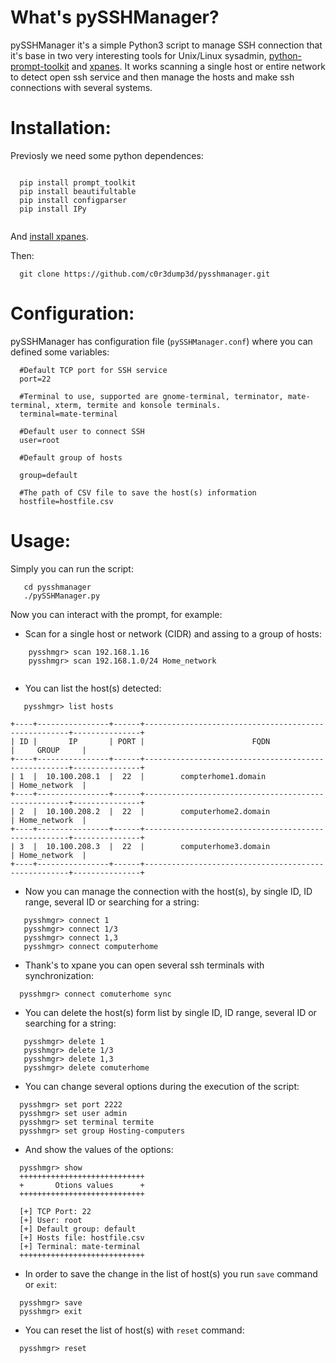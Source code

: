 
  
What's pySSHManager?
====================

pySSHManager it's a simple Python3 script to manage SSH connection that it's base in two very interesting tools for Unix/Linux sysadmin, <a href="https://github.com/prompt-toolkit/python-prompt-toolkit">python-prompt-toolkit</a>
and <a href="https://github.com/greymd/tmux-xpanes">xpanes</a>. It works scanning a single host or entire network to detect open ssh service and then manage the hosts and make ssh connections with several systems.
    
Installation:
=============

Previosly we need some python dependences:

```

  pip install prompt_toolkit
  pip install beautifultable
  pip install configparser
  pip install IPy
  
```
And <a href="https://github.com/greymd/tmux-xpanes/wiki/Installation">install xpanes</a>.

Then:

```
  git clone https://github.com/c0r3dump3d/pysshmanager.git
```

Configuration:
=============

pySSHManager has configuration file (`pySSHManager.conf`) where you can defined some variables:

```
  #Default TCP port for SSH service
  port=22 

  #Terminal to use, supported are gnome-terminal, terminator, mate-terminal, xterm, termite and konsole terminals. 
  terminal=mate-terminal 

  #Default user to connect SSH
  user=root

  #Default group of hosts

  group=default

  #The path of CSV file to save the host(s) information
  hostfile=hostfile.csv
```
Usage:
======

Simply you can run the script:

```
   cd pysshmanager
   ./pySSHManager.py 
```

Now you can interact with the prompt, for example:
* Scan for a single host or network (CIDR) and assing to a group of hosts:
```
    pysshmgr> scan 192.168.1.16
    pysshmgr> scan 192.168.1.0/24 Home_network
    
 ```

 * You can list the host(s) detected:
 ```
    pysshmgr> list hosts
    
+----+----------------+------+-----------------------------------------------------+---------------+
| ID |       IP       | PORT |                        FQDN                         |     GROUP     |
+----+----------------+------+-----------------------------------------------------+---------------+
| 1  |  10.100.208.1  |  22  |        compterhome1.domain                          | Home_network  |
+----+----------------+------+-----------------------------------------------------+---------------+
| 2  |  10.100.208.2  |  22  |        computerhome2.domain                         | Home_network  |
+----+----------------+------+-----------------------------------------------------+---------------+
| 3  |  10.100.208.3  |  22  |        computerhome3.domain                         | Home_network  |
+----+----------------+------+-----------------------------------------------------+---------------+

 ```
 
 * Now you can manage the connection with the host(s), by single ID, ID range, several ID or searching for a string:

```
   pysshmgr> connect 1
   pysshmgr> connect 1/3
   pysshmgr> connect 1,3
   pysshmgr> connect computerhome

```
 * Thank's to xpane you can open several ssh terminals with synchronization:
 
 ```
   pysshmgr> connect comuterhome sync
 ```
 
 * You can delete the host(s) form list by single ID, ID range, several ID or searching for a string:
 
```
   pysshmgr> delete 1
   pysshmgr> delete 1/3
   pysshmgr> delete 1,3
   pysshmgr> delete comuterhome
```

 * You can change several options during the execution of the script:

 ```
   pysshmgr> set port 2222 
   pysshmgr> set user admin 
   pysshmgr> set terminal termite 
   pysshmgr> set group Hosting-computers 

 ```

 * And show the values of the options:

 ```
   pysshmgr> show 
   ++++++++++++++++++++++++++++
   +       Otions values      +
   ++++++++++++++++++++++++++++

   [+] TCP Port: 22
   [+] User: root
   [+] Default group: default
   [+] Hosts file: hostfile.csv
   [+] Terminal: mate-terminal
   ++++++++++++++++++++++++++++
 ```


 * In order to save the change in the list of host(s) you run `save` command or `exit`:  

 ```
   pysshmgr> save 
   pysshmgr> exit 
 ```

 * You can reset the list of host(s) with `reset` command:  

 ```
   pysshmgr> reset 
 ```
 
 
 
